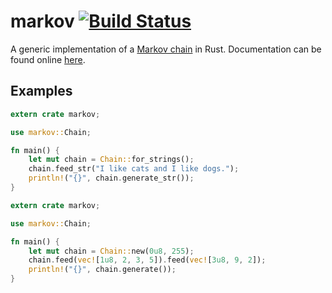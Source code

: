 # markov [![Build Status](https://travis-ci.org/aaronweiss74/markov.svg?branch=master)](https://travis-ci.org/aaronweiss74/markov) #

A generic implementation of a [Markov chain](https://en.wikipedia.org/wiki/Markov_chain) in Rust. 
Documentation can be found online [here](http://www.rust-ci.org/aaronweiss74/markov/doc/markov/).

## Examples ##

```rust
extern crate markov;

use markov::Chain;

fn main() {
    let mut chain = Chain::for_strings();
    chain.feed_str("I like cats and I like dogs.");
    println!("{}", chain.generate_str());
}
```

```rust
extern crate markov;

use markov::Chain;

fn main() {
    let mut chain = Chain::new(0u8, 255);
    chain.feed(vec![1u8, 2, 3, 5]).feed(vec![3u8, 9, 2]);
    println!("{}", chain.generate());
}
```

